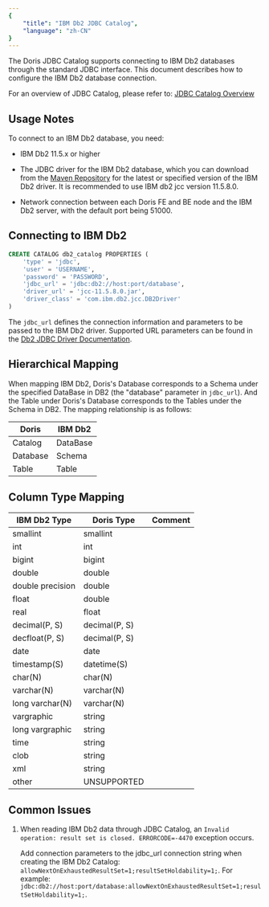 ```yaml
---
{
    "title": "IBM Db2 JDBC Catalog",
    "language": "zh-CN"
}
---
```


<!--
Licensed to the Apache Software Foundation (ASF) under one
or more contributor license agreements.  See the NOTICE file
distributed with this work for additional information
regarding copyright ownership.  The ASF licenses this file
to you under the Apache License, Version 2.0 (the
"License"); you may not use this file except in compliance
with the License.  You may obtain a copy of the License at

  http://www.apache.org/licenses/LICENSE-2.0

Unless required by applicable law or agreed to in writing,
software distributed under the License is distributed on an
"AS IS" BASIS, WITHOUT WARRANTIES OR CONDITIONS OF ANY
KIND, either express or implied.  See the License for the
specific language governing permissions and limitations
under the License.
-->

The Doris JDBC Catalog supports connecting to IBM Db2 databases through the standard JDBC interface. This document describes how to configure the IBM Db2 database connection.

For an overview of JDBC Catalog, please refer to: [JDBC Catalog Overview](./jdbc-catalog-overview.md)

## Usage Notes

To connect to an IBM Db2 database, you need:

* IBM Db2 11.5.x or higher

* The JDBC driver for the IBM Db2 database, which you can download from the [Maven Repository](https://mvnrepository.com/artifact/com.ibm.db2/jcc) for the latest or specified version of the IBM Db2 driver. It is recommended to use IBM db2 jcc version 11.5.8.0.

* Network connection between each Doris FE and BE node and the IBM Db2 server, with the default port being 51000.

## Connecting to IBM Db2

```sql
CREATE CATALOG db2_catalog PROPERTIES (
    'type' = 'jdbc',
    'user' = 'USERNAME',
    'password' = 'PASSWORD',
    'jdbc_url' = 'jdbc:db2://host:port/database',
    'driver_url' = 'jcc-11.5.8.0.jar',
    'driver_class' = 'com.ibm.db2.jcc.DB2Driver'
)
```

The `jdbc_url` defines the connection information and parameters to be passed to the IBM Db2 driver. Supported URL parameters can be found in the [Db2 JDBC Driver Documentation](https://www.ibm.com/docs/en/db2-big-sql/5.0?topic=drivers-jdbc-driver).

## Hierarchical Mapping

When mapping IBM Db2, Doris's Database corresponds to a Schema under the specified DataBase in DB2 (the "database" parameter in `jdbc_url`). And the Table under Doris's Database corresponds to the Tables under the Schema in DB2. The mapping relationship is as follows:

| Doris    | IBM Db2  |
| -------- | -------- |
| Catalog  | DataBase |
| Database | Schema   |
| Table    | Table    |

## Column Type Mapping

| IBM Db2 Type     | Doris Type    | Comment |
| ---------------- | ------------- | ------- |
| smallint         | smallint      |         |
| int              | int           |         |
| bigint           | bigint        |         |
| double           | double        |         |
| double precision | double        |         |
| float            | double        |         |
| real             | float         |         |
| decimal(P, S)    | decimal(P, S) |         |
| decfloat(P, S)   | decimal(P, S) |         |
| date             | date          |         |
| timestamp(S)     | datetime(S)   |         |
| char(N)          | char(N)       |         |
| varchar(N)       | varchar(N)    |         |
| long varchar(N)  | varchar(N)    |         |
| vargraphic       | string        |         |
| long vargraphic  | string        |         |
| time             | string        |         |
| clob             | string        |         |
| xml              | string        |         |
| other            | UNSUPPORTED   |         |

## Common Issues

1. When reading IBM Db2 data through JDBC Catalog, an `Invalid operation: result set is closed. ERRORCODE=-4470` exception occurs.

   Add connection parameters to the jdbc\_url connection string when creating the IBM Db2 Catalog: `allowNextOnExhaustedResultSet=1;resultSetHoldability=1;`. For example: `jdbc:db2://host:port/database:allowNextOnExhaustedResultSet=1;resultSetHoldability=1;`.